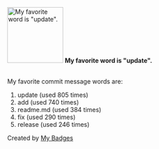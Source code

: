 <img src="https://my-badges.github.io/my-badges/favorite-word.png" alt="My favorite word is &quot;update&quot;." title="My favorite word is &quot;update&quot;." width="128">
<strong>My favorite word is &quot;update&quot;.</strong>
<br><br>

My favorite commit message words are:

1. update (used 805 times)
2. add (used 740 times)
3. readme.md (used 384 times)
4. fix (used 290 times)
5. release (used 246 times)


Created by <a href="https://github.com/my-badges/my-badges">My Badges</a>